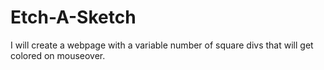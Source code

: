 # Etch-A-Sketch

I will create a webpage with a variable number of square divs that will get colored on mouseover.